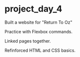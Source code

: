 # project_day_4
Built a website for "Return To Oz"

Practice with Flexbox commands.

Linked pages together.

Refinforced HTML and CSS basics.

